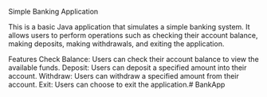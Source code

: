 Simple Banking Application

This is a basic Java application that simulates a simple banking system. It allows users to perform operations such as checking their account balance, making deposits, making withdrawals, and exiting the application.

Features
Check Balance: Users can check their account balance to view the available funds.
Deposit: Users can deposit a specified amount into their account.
Withdraw: Users can withdraw a specified amount from their account.
Exit: Users can choose to exit the application.# BankApp
